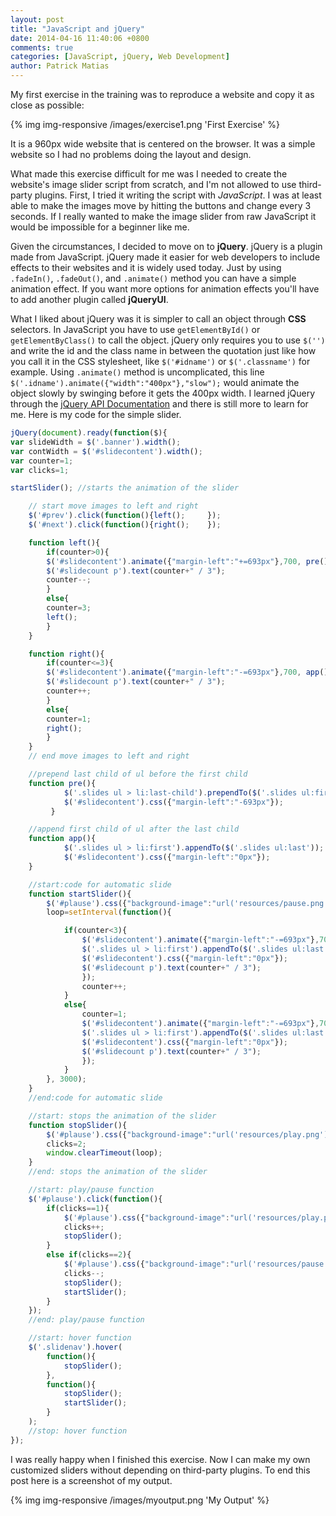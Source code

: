 ```yaml
---
layout: post
title: "JavaScript and jQuery"
date: 2014-04-16 11:40:06 +0800
comments: true
categories: [JavaScript, jQuery, Web Development]
author: Patrick Matias
---
```


My first exercise in the training was to reproduce a website and copy it as close as possible:

{% img img-responsive /images/exercise1.png 'First Exercise' %}

It is a 960px wide website that is centered on the browser. It was a simple website so I had no problems doing the layout and design.
<!--more-->
What made this exercise difficult for me was I needed to create the website's image slider script from scratch, and I'm not allowed to use third-party plugins. First, I tried it writing the script with *JavaScript*. I was at least able to make the images move by hitting the buttons and change every 3 seconds. If I really wanted to make the image slider from raw JavaScript it would be impossible for a beginner like me. 

Given the circumstances, I decided to move on to **jQuery**. jQuery is a plugin made from JavaScript. jQuery made it easier for web developers to include effects to their websites and it is widely used today. Just by using `.fadeIn()`, `.fadeOut()`, and `.animate()` method you can have a simple animation effect. If you want more options for animation effects you'll have to add another plugin called **jQueryUI**.

What I liked about jQuery was it is simpler to call an object through **CSS** selectors. In JavaScript you have to use `getElementById()` or `getElementByClass()` to call the object. jQuery only requires you to use `$('')` and write the id and the class name in between the quotation just like how you call it in the CSS stylesheet, like `$('#idname')` or `$('.classname')` for example. Using `.animate()` method is uncomplicated, this line `$('.idname').animate({"width":"400px"},"slow");` would animate the object slowly by swinging before it gets the 400px width. I learned jQuery through the [jQuery API Documentation](http://api.jquery.com/ "jQuery API Documentation") and there is still more to learn for me. Here is my code for the simple slider.

```js jQuery Simple Image Slider
jQuery(document).ready(function($){
var slideWidth = $('.banner').width();
var contWidth = $('#slidecontent').width();
var counter=1;
var clicks=1;

startSlider(); //starts the animation of the slider

	// start move images to left and right
	$('#prev').click(function(){left();		});
	$('#next').click(function(){right();	});

	function left(){
		if(counter>0){
		$('#slidecontent').animate({"margin-left":"+=693px"},700, pre());
		$('#slidecount p').text(counter+" / 3");
		counter--;
		}
		else{
		counter=3;
		left();
		}
	}

	function right(){
		if(counter<=3){
		$('#slidecontent').animate({"margin-left":"-=693px"},700, app());
		$('#slidecount p').text(counter+" / 3");
		counter++;
		}
		else{
		counter=1;
		right();
		}
	}
	// end move images to left and right

	//prepend last child of ul before the first child 
	function pre(){
		 	$('.slides ul > li:last-child').prependTo($('.slides ul:first'));
		 	$('#slidecontent').css({"margin-left":"-693px"});
		 }

	//append first child of ul after the last child
	function app(){
			$('.slides ul > li:first').appendTo($('.slides ul:last'));
			$('#slidecontent').css({"margin-left":"0px"});
	}

	//start:code for automatic slide
	function startSlider(){
		$('#plause').css({"background-image":"url('resources/pause.png')"});
		loop=setInterval(function(){ 

			if(counter<3){
				$('#slidecontent').animate({"margin-left":"-=693px"},700, function(){
				$('.slides ul > li:first').appendTo($('.slides ul:last'));
				$('#slidecontent').css({"margin-left":"0px"});
				$('#slidecount p').text(counter+" / 3");
				});
				counter++;
			}
			else{
				counter=1;
				$('#slidecontent').animate({"margin-left":"-=693px"},700, function(){
				$('.slides ul > li:first').appendTo($('.slides ul:last'));
				$('#slidecontent').css({"margin-left":"0px"});
				$('#slidecount p').text(counter+" / 3");
				});
			}
		}, 3000);
	}
	//end:code for automatic slide

	//start: stops the animation of the slider
	function stopSlider(){
		$('#plause').css({"background-image":"url('resources/play.png')"});
		clicks=2;
		window.clearTimeout(loop);
	}
	//end: stops the animation of the slider

	//start: play/pause function
	$('#plause').click(function(){
		if(clicks==1){
			$('#plause').css({"background-image":"url('resources/play.png')"});
			clicks++;
			stopSlider();
		}
		else if(clicks==2){
			$('#plause').css({"background-image":"url('resources/pause.png')"});
			clicks--;
			stopSlider();
			startSlider();
		}
	});
	//end: play/pause function

	//start: hover function
	$('.slidenav').hover(
		function(){
			stopSlider();
		},
		function(){
			stopSlider();
			startSlider();	
		}
	);
	//stop: hover function
});
```

I was really happy when I finished this exercise. Now I can make my own customized sliders without depending on third-party plugins. To end this post here is a screenshot of my output.

{% img img-responsive /images/myoutput.png 'My Output' %}